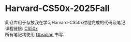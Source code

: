 # Harvard-CS50x-2025Fall
此仓库用于存放我在学习Harvard-CS50x过程完成的代码及笔记.   
课程链接: [CS50x](https://cs50.harvard.edu/x/)  
所有笔记均使用 [Obsidian](https://obsidian.md/) 书写.  
